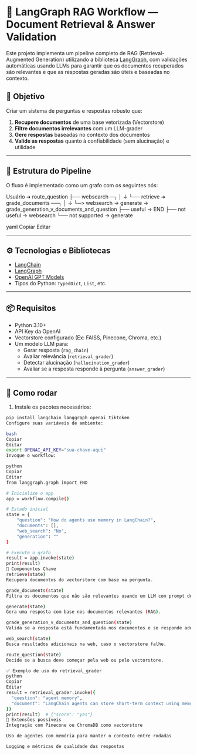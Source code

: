 # 🔎 LangGraph RAG Workflow — Document Retrieval & Answer Validation

Este projeto implementa um pipeline completo de RAG (Retrieval-Augmented Generation) utilizando a biblioteca [LangGraph](https://python.langchain.com/docs/langgraph), com validações automáticas usando LLMs para garantir que os documentos recuperados são relevantes e que as respostas geradas são úteis e baseadas no contexto.

## 📌 Objetivo

Criar um sistema de perguntas e respostas robusto que:

1. **Recupere documentos** de uma base vetorizada (Vectorstore)
2. **Filtre documentos irrelevantes** com um LLM-grader
3. **Gere respostas** baseadas no contexto dos documentos
4. **Valide as respostas** quanto à confiabilidade (sem alucinação) e utilidade

---

## 📁 Estrutura do Pipeline

O fluxo é implementado como um grafo com os seguintes nós:

Usuário ➜ route_question
├── websearch ─┐
│ ↓
└── retrieve ➜ grade_documents ──┐
│ ↓
└─> websearch → generate → grade_generation_v_documents_and_question
├── useful → END
├── not useful → websearch
└── not supported → generate

yaml
Copiar
Editar

---

## ⚙️ Tecnologias e Bibliotecas

- [LangChain](https://www.langchain.com/)
- [LangGraph](https://python.langchain.com/docs/langgraph)
- [OpenAI GPT Models](https://platform.openai.com/)
- Tipos do Python: `TypedDict`, `List`, etc.

---

## 📦 Requisitos

- Python 3.10+
- API Key da OpenAI
- Vectorstore configurado (Ex: FAISS, Pinecone, Chroma, etc.)
- Um modelo LLM para:
  - Gerar resposta (`rag_chain`)
  - Avaliar relevância (`retrieval_grader`)
  - Detectar alucinação (`hallucination_grader`)
  - Avaliar se a resposta responde à pergunta (`answer_grader`)

---

## 🧪 Como rodar

1. Instale os pacotes necessários:
```bash
pip install langchain langgraph openai tiktoken
Configure suas variáveis de ambiente:

bash
Copiar
Editar
export OPENAI_API_KEY="sua-chave-aqui"
Invoque o workflow:

python
Copiar
Editar
from langgraph.graph import END

# Inicialize o app
app = workflow.compile()

# Estado inicial
state = {
    "question": "How do agents use memory in LangChain?",
    "documents": [],
    "web_search": "No",
    "generation": ""
}

# Execute o grafo
result = app.invoke(state)
print(result)
🧠 Componentes Chave
retrieve(state)
Recupera documentos do vectorstore com base na pergunta.

grade_documents(state)
Filtra os documentos que não são relevantes usando um LLM com prompt de validação.

generate(state)
Gera uma resposta com base nos documentos relevantes (RAG).

grade_generation_v_documents_and_question(state)
Valida se a resposta está fundamentada nos documentos e se responde adequadamente à pergunta.

web_search(state)
Busca resultados adicionais na web, caso o vectorstore falhe.

route_question(state)
Decide se a busca deve começar pela web ou pelo vectorstore.

✅ Exemplo de uso do retrieval_grader
python
Copiar
Editar
result = retrieval_grader.invoke({
  "question": "agent memory",
  "document": "LangChain agents can store short-term context using memory tools."
})
print(result)  # {"score": "yes"}
🧩 Extensões possíveis
Integração com Pinecone ou ChromaDB como vectorstore

Uso de agentes com memória para manter o contexto entre rodadas

Logging e métricas de qualidade das respostas
